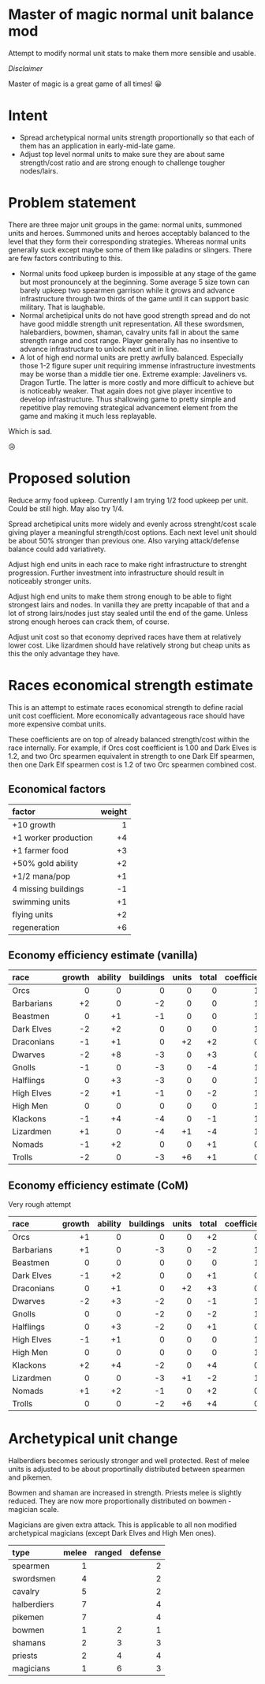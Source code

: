# Master of magic normal unit balance mod

Attempt to modify normal unit stats to make them more sensible and usable.

_Disclaimer_

Master of magic is a great game of all times! 😀

# Intent

* Spread archetypical normal units strength proportionally so that each of them has an application in early-mid-late game.
* Adjust top level normal units to make sure they are about same strength/cost ratio and are strong enough to challenge tougher nodes/lairs.

# Problem statement

There are three major unit groups in the game: normal units, summoned units and heroes. Summoned units and heroes acceptably balanced to the level that they form their corresponding strategies. Whereas normal units generally suck except maybe some of them like paladins or slingers. There are few factors contributing to this.

* Normal units food upkeep burden is impossible at any stage of the game but most pronouncely at the beginning. Some average 5 size town can barely upkeep two spearmen garrison while it grows and advance infrastructure through two thirds of the game until it can support basic military. That is laughable.
* Normal archetipical units do not have good strength spread and do not have good middle strength unit representation. All these swordsmen, halebardiers, bowmen, shaman, cavalry units fall in about the same strength range and cost range. Player generally has no insentive to advance infrastructure to unlock next unit in line.
* A lot of high end normal units are pretty awfully balanced. Especially those 1-2 figure super unit requiring immense infrastructure investments may be worse than a middle tier one. Extreme example: Javeliners vs. Dragon Turtle. The latter is more costly and more difficult to achieve but is noticeably weaker. That again does not give player incentive to develop infrastructure. Thus shallowing game to pretty simple and repetitive play removing strategical advancement element from the game and making it much less replayable.

Which is sad.

😢

# Proposed solution

Reduce army food upkeep. Currently I am trying 1/2 food upkeep per unit. Could be still high. May also try 1/4.

Spread archetipical units more widely and evenly across strenght/cost scale giving player a meaningful strength/cost options. Each next level unit should be about 50% stronger than previous one. Also varying attack/defense balance could add variativety.

Adjust high end units in each race to make right infrastructure to strenght progression. Further investment into infrastructure should result in noticeably stronger units.

Adjust high end units to make them strong enough to be able to fight strongest lairs and nodes. In vanilla they are pretty incapable of that and a lot of strong lairs/nodes just stay sealed until the end of the game. Unless strong enough heroes can crack them, of course.

Adjust unit cost so that economy deprived races have them at relatively lower cost. Like lizardmen should have relatively strong but cheap units as this the only advantage they have.

# Races economical strength estimate

This is an attempt to estimate races economical strength to define racial unit cost coefficient. More economically advantageous race should have more expensive combat units.

These coefficients are on top of already balanced strength/cost within the race internally. For example, if Orcs cost coefficient is 1.00 and Dark Elves is 1.2, and two Orc spearmen equivalent in strength to one Dark Elf spearmen, then one Dark Elf spearmen cost is 1.2 of two Orc spearmen combined cost.

## Economical factors

|factor|weight|
|:----|----:|
|+10 growth|1|
|+1 worker production|+4|
|+1 farmer food|+3|
|+50% gold ability|+2|
|+1/2 mana/pop|+1|
|4 missing buildings|-1|
|swimming units|+1|
|flying units|+2|
|regeneration|+6|

## Economy efficiency estimate (vanilla)

|race|growth|ability|buildings|units|total|coefficient|
|:----|----:|----:|----:|----:|----:|----:|
|Orcs|0|0|0|0|0|1.0|
|Barbarians|+2|0|-2|0|0|1.0|
|Beastmen|0|+1|-1|0|0|1.0|
|Dark Elves|-2|+2|0|0|0|1.0|
|Draconians|-1|+1|0|+2|+2|0.8|
|Dwarves|-2|+8|-3|0|+3|0.7|
|Gnolls|-1|0|-3|0|-4|1.8|
|Halflings|0|+3|-3|0|0|1.0|
|High Elves|-2|+1|-1|0|-2|1.4|
|High Men|0|0|0|0|0|1.0|
|Klackons|-1|+4|-4|0|-1|1.2|
|Lizardmen|+1|0|-4|+1|-4|1.8|
|Nomads|-1|+2|0|0|+1|0.9|
|Trolls|-2|0|-3|+6|+1|0.9|

## Economy efficiency estimate (CoM)

Very rough attempt

|race|growth|ability|buildings|units|total|coefficient|
|:----|----:|----:|----:|----:|----:|----:|
|Orcs|+1|0|0|0|+2|0.8|
|Barbarians|+1|0|-3|0|-2|1.4|
|Beastmen|0|0|0|0|0|1.0|
|Dark Elves|-1|+2|0|0|+1|0.9|
|Draconians|0|+1|0|+2|+3|0.7|
|Dwarves|-2|+3|-2|0|-1|1.2|
|Gnolls|0|0|-2|0|-2|1.4|
|Halflings|0|+3|-2|0|+1|0.9|
|High Elves|-1|+1|0|0|0|1.0|
|High Men|0|0|0|0|0|1.0|
|Klackons|+2|+4|-2|0|+4|0.6|
|Lizardmen|0|0|-3|+1|-2|1.4|
|Nomads|+1|+2|-1|0|+2|0.8|
|Trolls|0|0|-2|+6|+4|0.6|

# Archetypical unit change

Halberdiers becomes seriously stronger and well protected. Rest of melee units is adjusted to be about proportinally distributed between spearmen and pikemen.

Bowmen and shaman are increased in strength. Priests melee is slightly reduced. They are now more proportionally distributed on bowmen - magician scale.

Magicians are given extra attack. This is applicable to all non modified archetypical magicians (except Dark Elves and High Men ones).

|type|melee|ranged|defense|
|:----|----:|----:|----:|
|spearmen|1||2|
|swordsmen|4||2|
|cavalry|5||2|
|halberdiers|7||4|
|pikemen|7||4|
|bowmen|1|2|1|
|shamans|2|3|3|
|priests|2|4|4|
|magicians|1|6|3|

